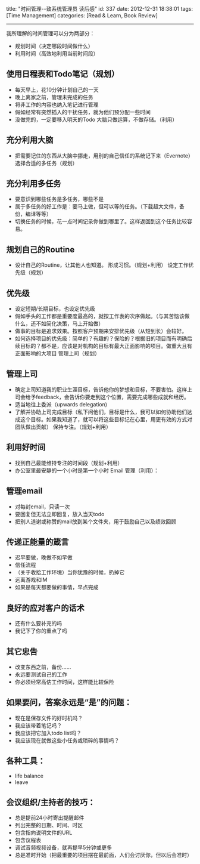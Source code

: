 title: "时间管理--致系统管理员 读后感"
id: 337
date: 2012-12-31 18:38:01
tags: [Time Management]
categories: [Read & Learn, Book Review]

---

我所理解的时间管理可以分为两部分： 
* 规划时间（决定哪段时间做什么） 
* 利用时间（高效地利用当前时间段）

## 使用日程表和Todo笔记（规划）

* 每天早上，花10分钟计划自己的一天
* 晚上离家之前，管理未完成的任务
* 将非工作的内容也纳入笔记进行管理
* 假如经常有突然插入的干扰任务，就为他们预分配一些时间
* 没做完的，一定要移入明天的Todo 大脑只做运算，不做存储。（利用）

## 充分利用大脑

* 把需要记住的东西从大脑中挪走，用别的自己信任的系统记下来（Evernote） 选择合适的多任务（规划）

## 充分利用多任务

* 要意识到哪些任务是多任务，哪些不是
* 属于多任务的好工作是：要马上做，但可以等的任务。（下载超大文件，备份，编译等等）
* 切换任务的时候，花一点时间记录你做到哪里了。这样返回到这个任务比较容易。<!--more-->

## 规划自己的Routine

* 设计自己的Routine，让其他人也知道。 形成习惯。（规划+利用） 设定工作优先级（规划）

## 优先级

* 设定短期/长期目标，也设定优先级
* 假如手头的工作都是重要度最高的，就按工作表的次序做起。（与其苦恼该做什么，还不如简化决策，马上开始做）
* 做事的目标是追求效果。按照客户预期来安排优先级（从短到长）会较好。
* 如何选择项目的优先级：简单的？有趣的？保险的？根据旧的项目而有明确后续目标的？都不是，应该是对机构的目标有最大正面影响的项目。做重大且有正面影响的大项目 管理上司（规划）

## 管理上司

* 确定上司知道我的职业生涯目标，告诉他你的梦想和目标，不要害怕。这样上司会给予feedback，会告诉你要走到这个位置，需要完成哪些成就和经历。
* 适当地往上委派（upwards delegation)
* 了解并协助上司完成目标（私下问他们，目标是什么，我可以如何协助他们达成这个目标。如果我知道了，就可以将这些目标记在心里，用更有效的方式对团队做出贡献） 保持专注。（规划+利用）

## 利用好时间

* 找到自己最能维持专注的时间段（规划+利用）
* 办公室里最安静的一个小时是第一个小时 Email 管理（利用）：

## 管理email

* 对每封email，只读一次
* 要回复但无法立即回复，放入当天todo
* 把别人道谢或称赞的mail放到某个文件夹，用于鼓励自己以及绩效回顾

## 传递正能量的箴言

* 迟早要做，晚做不如早做
* 信任流程
* （关于收拾工作环境）当你犹豫的时候，扔掉它
* 远离游戏和IM
* 如果是每天都要做的事情，早点完成

## 良好的应对客户的话术

* 还有什么要补充的吗
* 我记下了你的重点了吗

## 其它忠告

* 改变东西之前，备份……
* 永远要测试自己的工作
* 你必须经常高估工作时间，这样能比较保险

## 如果要问，答案永远是“是”的问题：

* 现在是保存文件的好时机吗？
* 我应该带着笔记吗？
* 我应该把它加入todo list吗？
* 我应该现在就做这些小任务或琐碎的事情吗？

## 各种工具：

* life balance
* leave

## 会议组织/主持者的技巧：

* 总是提前24小时寄出提醒邮件
* 列出完整的日期、时间、时区
* 包含指向说明文件的URL
* 包含议程表
* 调试音频视频设备，就再提早5分钟或更多
* 总是准时开始（把最重要的项目摆在最前面，人们会讨厌你，但以后会准时）
